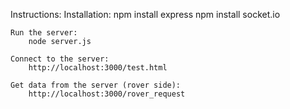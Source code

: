 Instructions:
    Installation:
        npm install express
        npm install socket.io

    Run the server:
        node server.js

    Connect to the server:
        http://localhost:3000/test.html

    Get data from the server (rover side):
        http://localhost:3000/rover_request


